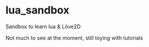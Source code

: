 # lua_sandbox
Sandbox to learn lua &amp; Löve2D

Not much to see at the moment, still toying with tutorials
